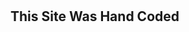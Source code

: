 # 
<!--░█████╗░░██████╗░██╗░░░██╗░█████╗░░█████╗░████████╗██╗░█████╗░  ░█████╗░██████╗░██╗░░░██╗██████╗░████████╗
    ██╔══██╗██╔═══██╗██║░░░██║██╔══██╗██╔══██╗╚══██╔══╝██║██╔══██╗  ██╔══██╗██╔══██╗╚██╗░██╔╝██╔══██╗╚══██╔══╝
    ███████║██║██╗██║██║░░░██║███████║██║░░╚═╝░░░██║░░░██║██║░░╚═╝  ██║░░╚═╝██████╔╝░╚████╔╝░██████╔╝░░░██║░░░
    ██╔══██║╚██████╔╝██║░░░██║██╔══██║██║░░██╗░░░██║░░░██║██║░░██╗  ██║░░██╗██╔══██╗░░╚██╔╝░░██╔═══╝░░░░██║░░░
    ██║░░██║░╚═██╔═╝░╚██████╔╝██║░░██║╚█████╔╝░░░██║░░░██║╚█████╔╝  ╚█████╔╝██║░░██║░░░██║░░░██║░░░░░░░░██║░░░
    ╚═╝░░╚═╝░░░╚═╝░░░░╚═════╝░╚═╝░░╚═╝░╚════╝░░░░╚═╝░░░╚═╝░╚════╝░  ░╚════╝░╚═╝░░╚═╝░░░╚═╝░░░╚═╝░░░░░░░░╚═╝░░░-->

## This Site Was Hand Coded
